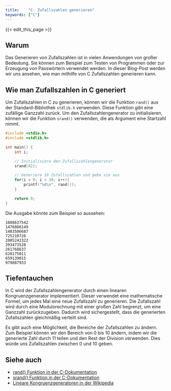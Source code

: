 ```yaml
---
title:    "C: Zufallszahlen generieren"
keywords: ["C"]
---
```


{{< edit_this_page >}}

## Warum

Das Generieren von Zufallszahlen ist in vielen Anwendungen von großer Bedeutung. Sie können zum Beispiel zum Testen von Programmen oder zur Erzeugung von Passwörtern verwendet werden. In dieser Blog-Post werden wir uns ansehen, wie man mithilfe von C Zufallszahlen generieren kann.

## Wie man Zufallszahlen in C generiert

Um Zufallszahlen in C zu generieren, können wir die Funktion `rand()` aus der Standard-Bibliothek `stdlib.h` verwenden. Diese Funktion gibt eine zufällige Ganzzahl zurück. Um den Zufallszahlengenerator zu initialisieren, können wir die Funktion `srand()` verwenden, die als Argument eine Startzahl nimmt.

```C
#include <stdio.h>
#include <stdlib.h>

int main() {
    int i;

    // Initialisiere den Zufallszahlengenerator
    srand(42);

    // Generiere 10 Zufallszahlen und gebe sie aus
    for(i = 0; i < 10; i++){
        printf("%d\n", rand());
    }

    return 0;
}
```

Die Ausgabe könnte zum Beispiel so aussehen:

```
1608637542
1476086149
1403506687
725210726
2005242322
393473520
261768637
628175011
659139015
979887933
```

## Tiefentauchen

In C wird der Zufallszahlengenerator durch einen linearen Kongruenzgenerator implementiert. Dieser verwendet eine mathematische Formel, um jedes Mal eine neue Zufallszahl zu generieren. Die Zufallszahl wird durch eine Modulorechnung mit einer großen Zahl begrenzt, um eine Ganzzahl zurückzugeben. Dadurch wird sichergestellt, dass die generierten Zufallszahlen gleichmäßig verteilt sind.

Es gibt auch eine Möglichkeit, die Bereiche der Zufallszahlen zu ändern. Zum Beispiel können wir den Bereich von 0 bis 10 ändern, indem wir die generierte Zahl durch 11 teilen und den Rest der Division verwenden. Dies würde uns Zufallszahlen zwischen 0 und 10 geben.

## Siehe auch

- [rand() Funktion in der C-Dokumentation](https://de.cppreference.com/w/c/numeric/random/rand)
- [srand() Funktion in der C-Dokumentation](https://de.cppreference.com/w/c/numeric/random/srand)
- [Lineare Kongruenzgeneratoren in der Wikipedia](https://de.wikipedia.org/wiki/Lineare_Kongruenzmethode)